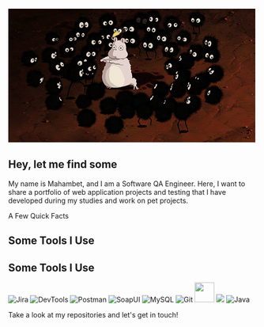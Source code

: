 ![Header](https://github.com/Yamahamba/Yamahamba/blob/main/assets/68747470733a2f2f692e70696e696d672e636f6d2f6f726967696e616c732f64322f31322f63652f64323132636534633935393534666166373432376662653934316135353466382e676966.gif)

## Hey, let me find some
My name is Mahambet, and I am a Software QA Engineer. Here, I want to share a portfolio of web application projects and testing that I have developed during my studies and work on pet projects.

A Few Quick Facts

## Some Tools I Use
## Some Tools I Use
<img src="https://camo.githubusercontent.com/846a58b5795502a7f7b4016dd2c934bad2d3b80341db7ce9fc0ada3c8a1ac2d3/68747470733a2f2f63646e2e6a7364656c6976722e6e65742f67682f64657669636f6e732f64657669636f6e2f69636f6e732f6a6972612f6a6972612d6f726967696e616c2e737667" alt="Jira" width="40" height="40"/>
<img src="https://camo.githubusercontent.com/25f6f3de7ca12c8c300b6f0a7b37c48c1e6176ded2f38d770a9d5e9b9d24fce7/68747470733a2f2f64333377756272666b69306c36382e636c6f756466726f6e742e6e65742f333862356339353361343636373336363638356435356462353564303537633836646231666335342f61306664632f7374617469632f61636165366232346439343033343736363163613930316561303766343763312f6368726f6d652d6465762d6c6f676f2d69636f6e2e706e67" alt="DevTools" width="40" height="40"/>
<img src="https://camo.githubusercontent.com/66653fb9b350122ece0a9db72f67c75ec0316efe11126b7c7e46296ce64e2561/68747470733a2f2f7777772e7376677265706f2e636f6d2f73686f772f3335343230322f706f73746d616e2d69636f6e2e737667" alt="Postman" width="40" height="40"/>
<img src="https://camo.githubusercontent.com/b12048870a12c78c92bc846f340c2bdb2cfb1d67f9f86d301b393ee074e02160/68747470733a2f2f656e637279707465642d74626e302e677374617469632e636f6d2f696d616765733f713d74626e3a414e6439476354444c6a2d3137684c75507365344b356c6f34564c4e46526e3839726a4c53422d4b4b495a4d644e6a4230512673" alt="SoapUI" width="40" height="40"/>
<img src="https://camo.githubusercontent.com/8b690f4dff81513c7425f3b8f6e66b34a1dea43e22562037eeb5449d18571c89/68747470733a2f2f63646e2e6a7364656c6976722e6e65742f67682f64657669636f6e732f64657669636f6e2f69636f6e732f6d7973716c2f6d7973716c2d6f726967696e616c2e737667" alt="MySQL" width="40" height="40"/>
<img src="https://camo.githubusercontent.com/15166a15835f145259844be455ab5945594a70c48a3090aa83d193bd5e3e9bc5/68747470733a2f2f63646e2e6a7364656c6976722e6e65742f67682f64657669636f6e732f64657669636f6e2f69636f6e732f6769742f6769742d6f726967696e616c2e737667" alt="Git" width="40" height="40"/>
<img src="https://camo.githubusercontent.com/f39f203ca1defeb47e3505ef9044d3303c038c60de7e67f6c229992602e59128/68747470733a2f2f63646e2e6a7364656c6976722e6e65742f67682f64657669636f6e732f64657669636f6e2f69636f6e732f7673636f64652f7673636f64652d6f726967696e616c2e737667 alt="vscode" width="40" height="40"/>
<img src="https://camo.githubusercontent.com/730e7031923407fef5960eef1c98a5b45027133eeef7d9f55f561a210e7b251c/68747470733a2f2f63646e2d69636f6e732d706e672e666c617469636f6e2e636f6d2f3531322f3931392f3931393832372e706e67vscode" width="40" html="40"/>
<img src="https://www.oracle.com/a/tech/img/cb88-java-logo.png" alt="Java" width="80" height="40"/>

Take a look at my repositories and let's get in touch!